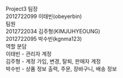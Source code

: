 Project3
팀장  
2012722099 이태빈(obeyerbin)  
팀원  
2012722034 김주형(KIMJUHYEOUNG)  
2012722095 박수빈(kgnma123)  
역할 분담  
이태빈 - 관리자 계정  
김주형 - 계정 가입, 변경, 탈퇴, 판매자 계정  
박수빈 - 상품 정보 출력, 주문, 장바구니, 배송 정보  
